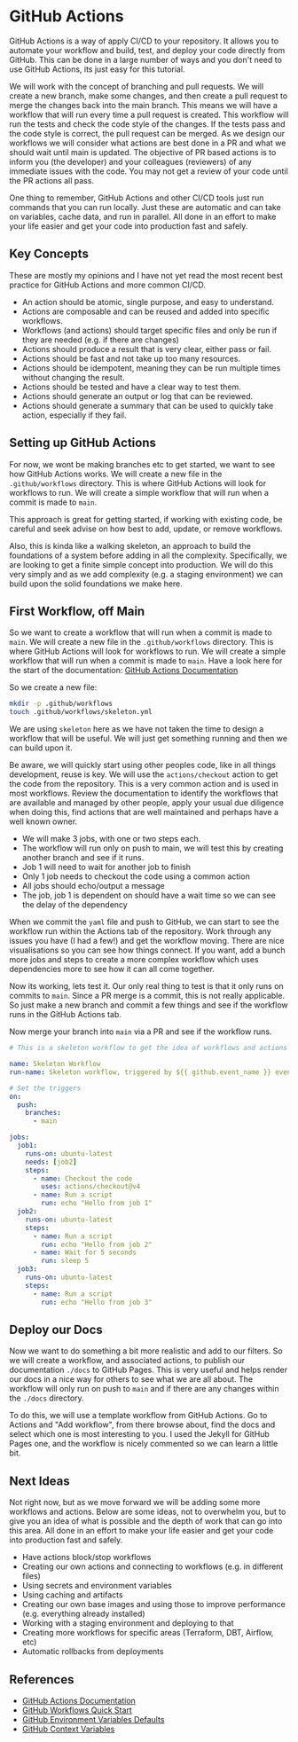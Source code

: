# GitHub Actions

GitHub Actions is a way of apply CI/CD to your repository. It allows you to automate your workflow and build, test, and deploy your code directly from GitHub. This can be done in a large number of ways and you don't need to use GitHub Actions, its just easy for this tutorial.

We will work with the concept of branching and pull requests. We will create a new branch, make some changes, and then create a pull request to merge the changes back into the main branch. This means we will have a workflow that will run every time a pull request is created. This workflow will run the tests and check the code style of the changes. If the tests pass and the code style is correct, the pull request can be merged. As we design our workflows we will consider what actions are best done in a PR and what we should wait until main is updated. The objective of PR based actions is to inform you (the developer) and your colleagues (reviewers) of any immediate issues with the code. You may not get a review of your code until the PR actions all pass.

One thing to remember, GitHub Actions and other CI/CD tools just run commands that you can run locally. Just these are automatic and can take on variables, cache data, and run in parallel. All done in an effort to make your life easier and get your code into production fast and safely.

## Key Concepts

These are mostly my opinions and I have not yet read the most recent best practice for GitHub Actions and more common CI/CD.

* An action should be atomic, single purpose, and easy to understand.
* Actions are composable and can be reused and added into specific workflows.
* Workflows (and actions) should target specific files and only be run if they are needed (e.g. if there are changes)
* Actions should produce a result that is very clear, either pass or fail.
* Actions should be fast and not take up too many resources.
* Actions should be idempotent, meaning they can be run multiple times without changing the result.
* Actions should be tested and have a clear way to test them.
* Actions should generate an output or log that can be reviewed.
* Actions should generate a summary that can be used to quickly take action, especially if they fail.

## Setting up GitHub Actions

For now, we wont be making branches etc to get started, we want to see how GitHub Actions works. We will create a new file in the `.github/workflows` directory. This is where GitHub Actions will look for workflows to run. We will create a simple workflow that will run when a commit is made to `main`.

This approach is great for getting started, if working with existing code, be careful and seek advise on how best to add, update, or remove workflows.

Also, this is kinda like a walking skeleton, an approach to build the foundations of a system before adding in all the complexity. Specifically, we are looking to get a finite simple concept into production. We will do this very simply and as we add complexity (e.g. a staging environment) we can build upon the solid foundations we make here.

## First Workflow, off Main

So we want to create a workflow that will run when a commit is made to `main`. We will create a new file in the `.github/workflows` directory. This is where GitHub Actions will look for workflows to run. We will create a simple workflow that will run when a commit is made to `main`. Have a look here for the start of the documentation: [GitHub Actions Documentation](https://docs.github.com/en/actions)

So we create a new file:

```bash
mkdir -p .github/workflows
touch .github/workflows/skeleton.yml
```

We are using `skeleton` here as we have not taken the time to design a workflow that will be useful. We will just get something running and then we can build upon it.

Be aware, we will quickly start using other peoples code, like in all things development, reuse is key. We will use the `actions/checkout` action to get the code from the repository. This is a very common action and is used in most workflows. Review the documentation to identify the workflows that are available and managed by other people, apply your usual due diligence when doing this, find actions that are well maintained and perhaps have a well known owner.

* We will make 3 jobs, with one or two steps each.
* The workflow will run only on push to main, we will test this by creating another branch and see if it runs.
* Job 1 will need to wait for another job to finish
* Only 1 job needs to checkout the code using a common action
* All jobs should echo/output a message
* The job, job 1 is dependent on should have a wait time so we can see the delay of the dependency

When we commit the `yaml` file and push to GitHub, we can start to see the workflow run within the Actions tab of the repository. Work through any issues you have (I had a few!) and get the workflow moving. There are nice visualisations so you can see how things connect. If you want, add a bunch more jobs and steps to create a more complex workflow which uses dependencies more to see how it can all come together.

Now its working, lets test it. Our only real thing to test is that it only runs on commits to `main`. Since a PR merge is a commit, this is not really applicable. So just make a new branch and commit a few things and see if the workflow runs in the GitHub Actions tab.

Now merge your branch into `main` via a PR and see if the workflow runs.

```yaml
# This is a skeleton workflow to get the idea of workflows and actions

name: Skeleton Workflow
run-name: Skeleton workflow, triggered by ${{ github.event_name }} event by ${{ github.actor }}.

# Set the triggers
on:
  push:
    branches:
      - main

jobs:
  job1:
    runs-on: ubuntu-latest
    needs: [job2]
    steps:
      - name: Checkout the code
        uses: actions/checkout@v4
      - name: Run a script
        run: echo "Hello from job 1"
  job2:
    runs-on: ubuntu-latest
    steps:
      - name: Run a script
        run: echo "Hello from job 2"
      - name: Wait for 5 seconds
        run: sleep 5
  job3:
    runs-on: ubuntu-latest
    steps:
      - name: Run a script
        run: echo "Hello from job 3"

```

## Deploy our Docs

Now we want to do something a bit more realistic and add to our filters. So we will create a workflow, and associated actions, to publish our documentation `./docs` to GitHub Pages. This is very useful and helps render our docs in a nice way for others to see what we are all about. The workflow will only run on push to `main` and if there are any changes within the `./docs` directory.

To do this, we will use a template workflow from GitHub Actions. Go to Actions and "Add workflow", from there browse about, find the docs and select which one is most interesting to you. I used the Jekyll for GitHub Pages one, and the workflow is nicely commented so we can learn a little bit.

## Next Ideas

Not right now, but as we move forward we will be adding some more workflows and actions. Below are some ideas, not to overwhelm you, but to give you an idea of what is possible and the depth of work that can go into this area. All done in an effort to make your life easier and get your code into production fast and safely.

* Have actions block/stop workflows
* Creating our own actions and connecting to workflows (e.g. in different files)
* Using secrets and environment variables
* Using caching and artifacts
* Creating our own base images and using those to improve performance (e.g. everything already installed)
* Working with a staging environment and deploying to that
* Creating more workflows for specific areas (Terraform, DBT, Airflow, etc)
* Automatic rollbacks from deployments

## References

* [GitHub Actions Documentation](https://docs.github.com/en/actions)
* [GitHub Workflows Quick Start](https://docs.github.com/en/actions/quickstart)
* [GitHub Environment Variables Defaults](https://docs.github.com/en/actions/writing-workflows/choosing-what-your-workflow-does/store-information-in-variables#default-environment-variables)
* [GitHub Context Variables](https://docs.github.com/en/actions/writing-workflows/choosing-what-your-workflow-does/accessing-contextual-information-about-workflow-runs)